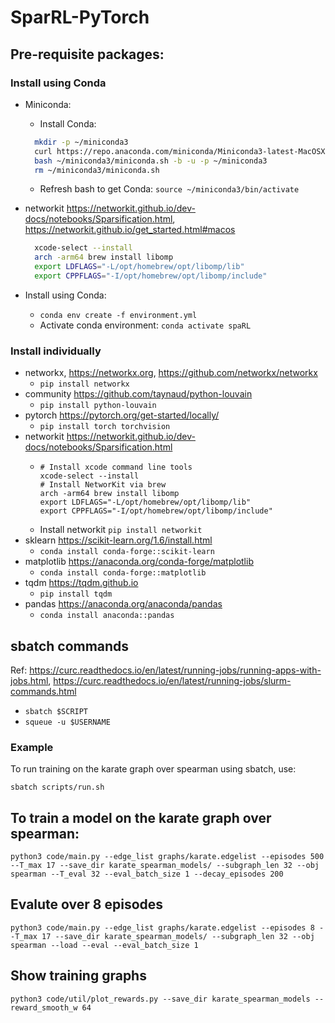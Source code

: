 # SparRL-PyTorch


## Pre-requisite packages:

### Install using Conda
* Miniconda:
  * Install Conda:
  ```bash
    mkdir -p ~/miniconda3
    curl https://repo.anaconda.com/miniconda/Miniconda3-latest-MacOSX-arm64.sh -o ~/miniconda3/miniconda.sh
    bash ~/miniconda3/miniconda.sh -b -u -p ~/miniconda3
    rm ~/miniconda3/miniconda.sh
  ```
  * Refresh bash to get Conda: `source ~/miniconda3/bin/activate`
* networkit https://networkit.github.io/dev-docs/notebooks/Sparsification.html, https://networkit.github.io/get_started.html#macos

  ```bash
    xcode-select --install
    arch -arm64 brew install libomp
    export LDFLAGS="-L/opt/homebrew/opt/libomp/lib"
    export CPPFLAGS="-I/opt/homebrew/opt/libomp/include"
  ```
* Install using Conda:
  * `conda env create -f environment.yml`
  * Activate conda environment: ` conda activate spaRL      `

### Install individually
* networkx, https://networkx.org, https://github.com/networkx/networkx
  * `pip install networkx`
* community https://github.com/taynaud/python-louvain
  * `pip install python-louvain`
* pytorch https://pytorch.org/get-started/locally/
  * `pip install torch torchvision`
* networkit https://networkit.github.io/dev-docs/notebooks/Sparsification.html
  * ```commandline 
    # Install xcode command line tools 
    xcode-select --install
    # Install NetworKit via brew 
    arch -arm64 brew install libomp
    export LDFLAGS="-L/opt/homebrew/opt/libomp/lib"
    export CPPFLAGS="-I/opt/homebrew/opt/libomp/include"
    ```
  * Install networkit `pip install networkit`
* sklearn https://scikit-learn.org/1.6/install.html
  * `conda install conda-forge::scikit-learn`
* matplotlib https://anaconda.org/conda-forge/matplotlib
  * `conda install conda-forge::matplotlib`
* tqdm https://tqdm.github.io
  * `pip install tqdm`
* pandas https://anaconda.org/anaconda/pandas
  * `conda install anaconda::pandas`

## sbatch commands
Ref:
https://curc.readthedocs.io/en/latest/running-jobs/running-apps-with-jobs.html, https://curc.readthedocs.io/en/latest/running-jobs/slurm-commands.html

* `sbatch $SCRIPT`
* `squeue -u $USERNAME`

### Example
To run training on the karate graph over spearman using sbatch, use: 
```commandline
sbatch scripts/run.sh
```

## To train a model on the karate graph over spearman:
```code
python3 code/main.py --edge_list graphs/karate.edgelist --episodes 500 --T_max 17 --save_dir karate_spearman_models/ --subgraph_len 32 --obj spearman --T_eval 32 --eval_batch_size 1 --decay_episodes 200
```

## Evalute over 8 episodes
```code
python3 code/main.py --edge_list graphs/karate.edgelist --episodes 8 --T_max 17 --save_dir karate_spearman_models/ --subgraph_len 32 --obj spearman --load --eval --eval_batch_size 1
```

## Show training graphs
```code
python3 code/util/plot_rewards.py --save_dir karate_spearman_models --reward_smooth_w 64
```


